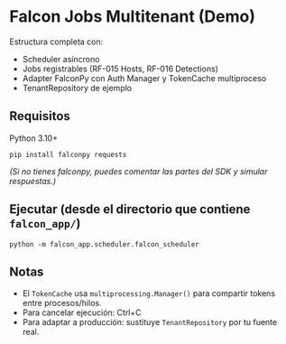 # Falcon Jobs Multitenant (Demo)

Estructura completa con:
- Scheduler asíncrono
- Jobs registrables (RF-015 Hosts, RF-016 Detections)
- Adapter FalconPy con Auth Manager y TokenCache multiproceso
- TenantRepository de ejemplo

## Requisitos
Python 3.10+
```
pip install falconpy requests
```
*(Si no tienes falconpy, puedes comentar las partes del SDK y simular respuestas.)*

## Ejecutar (desde el directorio que contiene `falcon_app/`)
```
python -m falcon_app.scheduler.falcon_scheduler
```

## Notas
- El `TokenCache` usa `multiprocessing.Manager()` para compartir tokens entre procesos/hilos.
- Para cancelar ejecución: Ctrl+C
- Para adaptar a producción: sustituye `TenantRepository` por tu fuente real.
